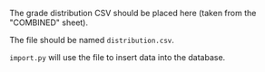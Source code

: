 The grade distribution CSV should be placed here (taken from the "COMBINED" sheet).

The file should be named `distribution.csv`.

`import.py` will use the file to insert data into the database.
